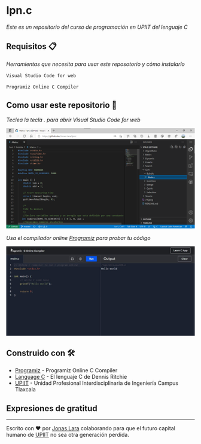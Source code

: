 # Ipn.c

_Este es un repositorio del curso de programación en UPIIT del lenguaje C_


## Requisitos 📋

_Herramientas que necesita para usar este reposotorio y cómo instalarlo_

```
Visual Studio Code for web
```
```
Programiz Online C Compiler 
```

## Como usar este repositorio 🔧

_Teclea la tecla . para abrir Visual Studio Code for web_

<img src=/Recursos/17.png alt="#"/>

_Usa el compilador online [Programiz](https://www.programiz.com/c-programming/online-compiler/) para probar tu código_

<img src=/Recursos/23.jpeg alt="#"/>


## Construido con 🛠️

* [Programiz](https://www.programiz.com/c-programming/online-compiler/) - Programiz Online C Compiler 
* [Language C](https://www.amazon.com/Programming-Language-2nd-Brian-Kernighan/dp/0131103628/ref=sr_1_1?dchild=1&keywords=language+c+dennis&qid=1618383287&sr=8-1) - El lenguaje C de Dennis Ritchie
* [UPIIT](https://www.upiit.ipn.mx/) - Unidad Profesional Interdisciplinaria de Ingeniería Campus Tlaxcala

## Expresiones de gratitud

---
Escrito con ❤️ por [Jonas Lara](https://www.linkedin.com/in/jonas1ara/) colaborando para que el futuro capital humano de [UPIIT](https://www.upiit.ipn.mx/) no sea otra generación perdida.
